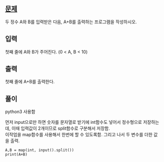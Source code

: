 ## [문제](https://www.acmicpc.net/problem/1000)
두 정수 A와 B를 입력받은 다음, A+B를 출력하는 프로그램을 작성하시오.

## 입력
첫째 줄에 A와 B가 주어진다. (0 < A, B < 10)

## 출력
첫째 줄에 A+B를 출력한다.

## 풀이
python3 사용함

먼저 input으로만 하면 숫자를 문자열로 받기에 int함수도 넣어서 정수형으로 저장하는데, 이때 입력값이 2개이므로 split함수로 구분해서 저장함.   
이작업을 map함수를 사용해서 한번에 할 수 있도록함.
그리고 나서 두 변수를 더한 값을 출력.
```python3
A,B = map(int, input().split())
print(A+B)
```
